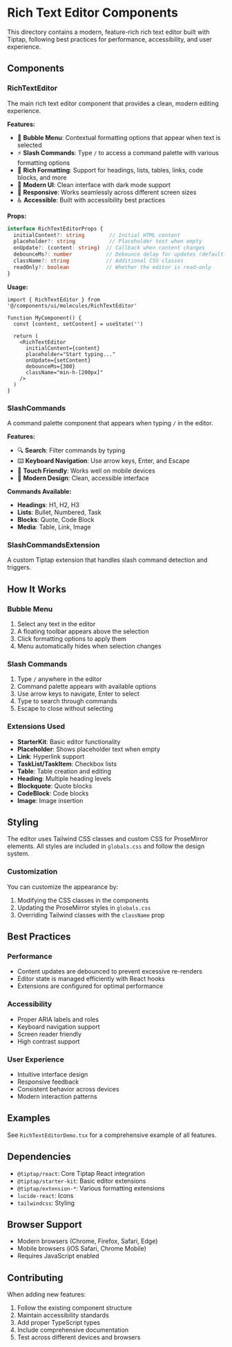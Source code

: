 # Rich Text Editor Components

This directory contains a modern, feature-rich rich text editor built with Tiptap, following best practices for performance, accessibility, and user experience.

## Components

### RichTextEditor

The main rich text editor component that provides a clean, modern editing experience.

**Features:**
- 🎯 **Bubble Menu**: Contextual formatting options that appear when text is selected
- ⚡ **Slash Commands**: Type `/` to access a command palette with various formatting options
- 📝 **Rich Formatting**: Support for headings, lists, tables, links, code blocks, and more
- 🎨 **Modern UI**: Clean interface with dark mode support
- 📱 **Responsive**: Works seamlessly across different screen sizes
- ♿ **Accessible**: Built with accessibility best practices

**Props:**
```typescript
interface RichTextEditorProps {
  initialContent?: string        // Initial HTML content
  placeholder?: string           // Placeholder text when empty
  onUpdate?: (content: string)  // Callback when content changes
  debounceMs?: number           // Debounce delay for updates (default: 500ms)
  className?: string            // Additional CSS classes
  readOnly?: boolean            // Whether the editor is read-only
}
```

**Usage:**
```tsx
import { RichTextEditor } from '@/components/ui/molecules/RichTextEditor'

function MyComponent() {
  const [content, setContent] = useState('')

  return (
    <RichTextEditor
      initialContent={content}
      placeholder="Start typing..."
      onUpdate={setContent}
      debounceMs={300}
      className="min-h-[200px]"
    />
  )
}
```

### SlashCommands

A command palette component that appears when typing `/` in the editor.

**Features:**
- 🔍 **Search**: Filter commands by typing
- ⌨️ **Keyboard Navigation**: Use arrow keys, Enter, and Escape
- 📱 **Touch Friendly**: Works well on mobile devices
- 🎨 **Modern Design**: Clean, accessible interface

**Commands Available:**
- **Headings**: H1, H2, H3
- **Lists**: Bullet, Numbered, Task
- **Blocks**: Quote, Code Block
- **Media**: Table, Link, Image

### SlashCommandsExtension

A custom Tiptap extension that handles slash command detection and triggers.

## How It Works

### Bubble Menu
1. Select any text in the editor
2. A floating toolbar appears above the selection
3. Click formatting options to apply them
4. Menu automatically hides when selection changes

### Slash Commands
1. Type `/` anywhere in the editor
2. Command palette appears with available options
3. Use arrow keys to navigate, Enter to select
4. Type to search through commands
5. Escape to close without selecting

### Extensions Used
- **StarterKit**: Basic editor functionality
- **Placeholder**: Shows placeholder text when empty
- **Link**: Hyperlink support
- **TaskList/TaskItem**: Checkbox lists
- **Table**: Table creation and editing
- **Heading**: Multiple heading levels
- **Blockquote**: Quote blocks
- **CodeBlock**: Code blocks
- **Image**: Image insertion

## Styling

The editor uses Tailwind CSS classes and custom CSS for ProseMirror elements. All styles are included in `globals.css` and follow the design system.

### Customization
You can customize the appearance by:
1. Modifying the CSS classes in the components
2. Updating the ProseMirror styles in `globals.css`
3. Overriding Tailwind classes with the `className` prop

## Best Practices

### Performance
- Content updates are debounced to prevent excessive re-renders
- Editor state is managed efficiently with React hooks
- Extensions are configured for optimal performance

### Accessibility
- Proper ARIA labels and roles
- Keyboard navigation support
- Screen reader friendly
- High contrast support

### User Experience
- Intuitive interface design
- Responsive feedback
- Consistent behavior across devices
- Modern interaction patterns

## Examples

See `RichTextEditorDemo.tsx` for a comprehensive example of all features.

## Dependencies

- `@tiptap/react`: Core Tiptap React integration
- `@tiptap/starter-kit`: Basic editor extensions
- `@tiptap/extension-*`: Various formatting extensions
- `lucide-react`: Icons
- `tailwindcss`: Styling

## Browser Support

- Modern browsers (Chrome, Firefox, Safari, Edge)
- Mobile browsers (iOS Safari, Chrome Mobile)
- Requires JavaScript enabled

## Contributing

When adding new features:
1. Follow the existing component structure
2. Maintain accessibility standards
3. Add proper TypeScript types
4. Include comprehensive documentation
5. Test across different devices and browsers 